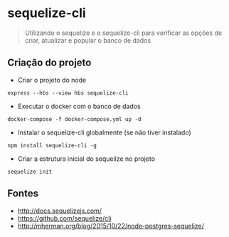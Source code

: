 # sequelize-cli
> Utilizando o sequelize e o sequelize-cli para verificar as opções de criar, atualizar e popular o banco de dados

## Criação do projeto

- Criar o projeto do node
```
express --hbs --view hbs sequelize-cli
```
- Executar o docker com o banco de dados
```
docker-compose -f docker-compose.yml up -d
```
- Instalar o sequelize-cli globalmente (se não tiver instalado)
```
npm install sequelize-cli -g
```
- Criar a estrutura inicial do sequelize no projeto
```
sequelize init
```

## Fontes
- http://docs.sequelizejs.com/
- https://github.com/sequelize/cli
- http://mherman.org/blog/2015/10/22/node-postgres-sequelize/